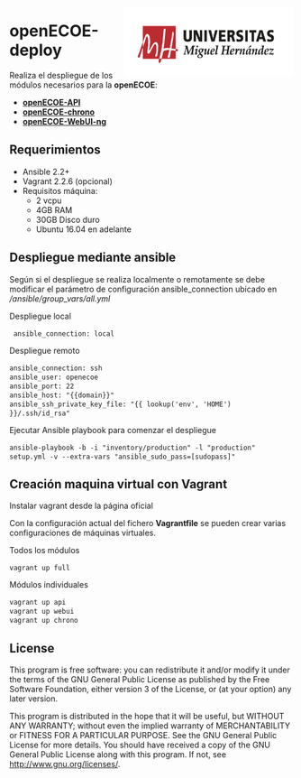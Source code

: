 <img src="/doc/logoUMH.jpg" align="right" width="300" ></a>
# openECOE-deploy

Realiza el despliegue de los módulos necesarios para la **openECOE**:
-   [**openECOE-API**](https://github.com/openECOE/openECOE-API)
-   [**openECOE-chrono**](https://github.com/openECOE/openECOE-chrono)
-   [**openECOE-WebUI-ng**](https://github.com/openECOE/openECOE-WebUI-ng)

## Requerimientos

- Ansible 2.2+
- Vagrant 2.2.6 (opcional)
- Requisitos máquina:
	- 2 vcpu  
	- 4GB RAM
	- 30GB Disco duro
	- Ubuntu 16.04 en adelante

## Despliegue mediante ansible

Según si el despliegue se realiza localmente o remotamente se debe modificar el parámetro de configuración ansible_connection ubicado en */ansible/group_vars/all.yml*

Despliegue local

     ansible_connection: local

Despliegue remoto

    ansible_connection: ssh
    ansible_user: openecoe
    ansible_port: 22
    ansible_host: "{{domain}}"
    ansible_ssh_private_key_file: "{{ lookup('env', 'HOME') }}/.ssh/id_rsa"

Ejecutar Ansible playbook para comenzar el despliegue

    ansible-playbook -b -i "inventory/production" -l "production" setup.yml -v --extra-vars "ansible_sudo_pass=[sudopass]"

## Creación maquina virtual con Vagrant

Instalar vagrant desde la página oficial

Con la configuración actual del fichero **Vagrantfile** se pueden crear varias configuraciones de máquinas virtuales.

Todos los módulos
```
vagrant up full
```

Módulos individuales
```
vagrant up api
vagrant up webui
vagrant up chrono
```
## License
This program is free software: you can redistribute it and/or modify it under the terms of the GNU General Public License as published by the Free Software Foundation, either version 3 of the License, or (at your option) any later version.

This program is distributed in the hope that it will be useful, but WITHOUT ANY WARRANTY; without even the implied warranty of MERCHANTABILITY or FITNESS FOR A PARTICULAR PURPOSE. See the GNU General Public License for more details. You should have received a copy of the GNU General Public License along with this program. If not, see <http://www.gnu.org/licenses/>.

<!--stackedit_data:
eyJoaXN0b3J5IjpbMTEyNTUyMDk5NiwtOTUwMjM3ODcsLTE0Nz
M1NTYyMTddfQ==
-->